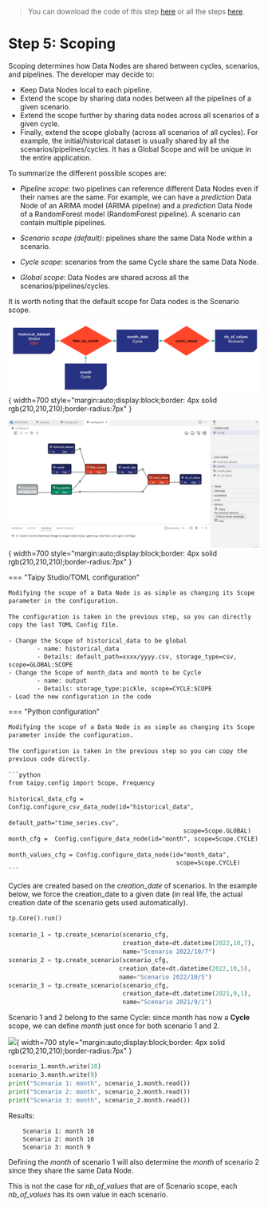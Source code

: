 > You can download the code of this step [here](../src/step_05.py) or all the steps [here](https://github.com/Avaiga/taipy-getting-started-core/tree/develop/src).

# Step 5: Scoping 

Scoping determines how Data Nodes are shared between cycles, scenarios, and pipelines. The developer may decide to:
- Keep Data Nodes local to each pipeline.
- Extend the scope by sharing data nodes between all the pipelines of a given scenario.
- Extend the scope further by sharing data nodes across all scenarios of a given cycle.
- Finally, extend the scope globally (across all scenarios of all cycles). For example, the initial/historical dataset is usually shared by all the scenarios/pipelines/cycles. It has a Global Scope and will be unique in the entire application.

To summarize the different possible scopes are:

- _Pipeline scope_: two pipelines can reference different Data Nodes even if their names are the same. For example, we can have a _prediction_ Data Node of an ARIMA model (ARIMA pipeline) and a _prediction_ Data Node of a RandomForest model (RandomForest pipeline). A scenario can contain multiple pipelines.

- _Scenario scope (default)_: pipelines share the same Data Node within a scenario. 

- _Cycle scope_: scenarios from the same Cycle share the same Data Node.

- _Global scope_: Data Nodes are shared across all the scenarios/pipelines/cycles.

It is worth noting that the default scope for Data nodes is the Scenario scope.

![](config_05.svg){ width=700 style="margin:auto;display:block;border: 4px solid rgb(210,210,210);border-radius:7px" }

![](config_05.gif){ width=700 style="margin:auto;display:block;border: 4px solid rgb(210,210,210);border-radius:7px" }


=== "Taipy Studio/TOML configuration"

    Modifying the scope of a Data Node is as simple as changing its Scope parameter in the configuration. 
    
    The configuration is taken in the previous step, so you can directly copy the last TOML Config file.
    
    - Change the Scope of historical_data to be global
            - name: historical_data
            - Details: default_path=xxxx/yyyy.csv, storage_type=csv, scope=GLOBAL:SCOPE
    - Change the Scope of month_data and month to be Cycle
            - name: output
            - Details: storage_type:pickle, scope=CYCLE:SCOPE
    - Load the new configuration in the code
    
=== "Python configuration"

    Modifying the scope of a Data Node is as simple as changing its Scope parameter inside the configuration.
    
    The configuration is taken in the previous step so you can copy the previous code directly.

    ```python
    from taipy.config import Scope, Frequency
    
    historical_data_cfg = Config.configure_csv_data_node(id="historical_data",
                                                     default_path="time_series.csv",
                                                     scope=Scope.GLOBAL)
    month_cfg =  Config.configure_data_node(id="month", scope=Scope.CYCLE)

    month_values_cfg = Config.configure_data_node(id="month_data",
                                                   scope=Scope.CYCLE)
    ```


Cycles are created based on the _creation_date_ of scenarios. In the example below, we force the creation_date to a given date (in real life, the actual creation date of the scenario gets used automatically).

```python
tp.Core().run()

scenario_1 = tp.create_scenario(scenario_cfg,
                                creation_date=dt.datetime(2022,10,7),
                                name="Scenario 2022/10/7")
scenario_2 = tp.create_scenario(scenario_cfg,
                               creation_date=dt.datetime(2022,10,5),
                               name="Scenario 2022/10/5")
scenario_3 = tp.create_scenario(scenario_cfg,
                                creation_date=dt.datetime(2021,9,1),
                                name="Scenario 2021/9/1")
```

Scenario 1 and 2 belong to the same Cycle: since month has now a **Cycle** scope, we can define _month_ just once for both scenario 1 and 2.

![](sommething.svg){ width=700 style="margin:auto;display:block;border: 4px solid rgb(210,210,210);border-radius:7px" }


```python
scenario_1.month.write(10)
scenario_3.month.write(9)
print("Scenario 1: month", scenario_1.month.read())
print("Scenario 2: month", scenario_2.month.read())
print("Scenario 3: month", scenario_2.month.read())
```
Results:
```
    Scenario 1: month 10
    Scenario 2: month 10
    Scenario 3: month 9
```

Defining the _month_ of scenario 1 will also determine the _month_ of scenario 2 since they share the same Data Node. 

This is not the case for _nb_of_values_ that are of Scenario scope, each _nb_of_values_ has its own value in each scenario.
